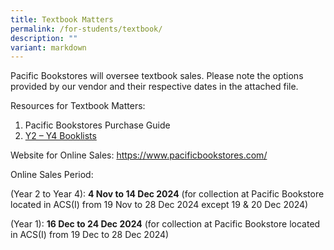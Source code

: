 ```yaml
---
title: Textbook Matters
permalink: /for-students/textbook/
description: ""
variant: markdown
---
```

<p>Pacific Bookstores will oversee textbook sales.&nbsp;Please note the options provided by our vendor and their respective dates in the attached file.</p>
<p>Resources for Textbook Matters:</p>
<ol>
<li>Pacific Bookstores Purchase Guide</li>
<li><a href="/files/Booklists 2025.pdf">Y2 – Y4 Booklists</a></li>
</ol>
<p>Website for Online Sales:&nbsp;<a data-linkindex="0" data-auth="NotApplicable" href="https://www.pacificbookstores.com/">https://www.pacificbookstores.com/</a></p>
<p>Online Sales Period:</p>
<p>(Year 2 to Year 4):&nbsp;<strong>4 Nov to 14 Dec 2024</strong>&nbsp;(for collection at Pacific Bookstore located in ACS(I) from 19 Nov to 28 Dec 2024 except 19 &amp; 20 Dec 2024)</p>
<p>(Year 1):&nbsp;<strong>16 Dec to 24 Dec 2024</strong>&nbsp;(for collection at Pacific Bookstore located in ACS(I) from 19 Dec to 28 Dec 2024)</p>
<p>&nbsp;</p>